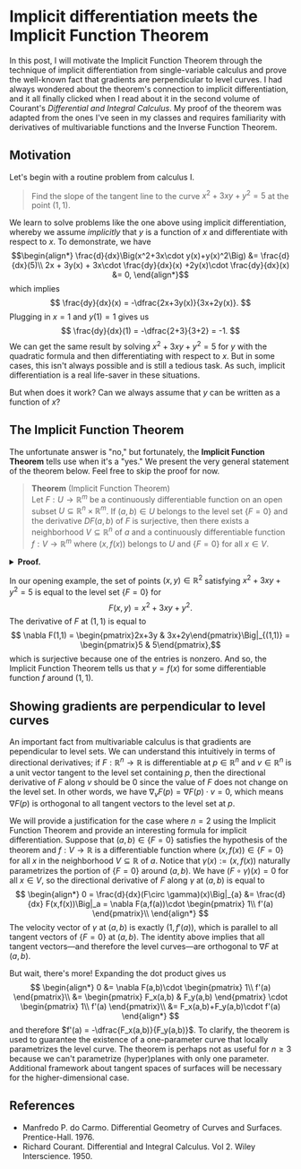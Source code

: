 # Implicit differentiation meets the Implicit Function Theorem

In this post, I will motivate the Implicit Function Theorem through the technique of implicit differentiation from single-variable calculus and prove the well-known fact that gradients are perpendicular to level curves. I had always wondered about the theorem's connection to implicit differentiation, and it all finally clicked when I read about it in the second volume of Courant's *Differential and Integral Calculus*. My proof of the theorem was adapted from the ones I've seen in my classes and requires familiarity with derivatives of multivariable functions and the Inverse Function Theorem.

## Motivation

Let's begin with a routine problem from calculus I.
> Find the slope of the tangent line to the curve $x^2+3xy+y^2=5$ at the point $(1,1)$.

We learn to solve problems like the one above using implicit differentiation, whereby we assume *implicitly* that $y$ is a function of $x$ and differentiate with respect to $x$. To demonstrate, we have
$$\begin{align*}
  \frac{d}{dx}\Big(x^2+3x\cdot y(x)+y(x)^2\Big) &= \frac{d}{dx}(5)\\
  2x + 3y(x) + 3x\cdot \frac{dy}{dx}(x) +2y(x)\cdot \frac{dy}{dx}(x) &= 0, 
\end{align*}$$
which implies
$$
  \frac{dy}{dx}(x) = -\dfrac{2x+3y(x)}{3x+2y(x)}.
$$
Plugging in $x=1$ and $y(1)=1$ gives us 
$$
  \frac{dy}{dx}(1) = -\dfrac{2+3}{3+2} = -1.
$$
We can get the same result by solving $x^2+3xy+y^2=5$ for $y$ with the quadratic formula and then differentiating with respect to $x$. But in some cases, this isn't always possible and is still a tedious task. As such, implicit differentiation is a real life-saver in these situations. 

But when does it work? Can we always assume that $y$ can be written as a function of $x$?

## The Implicit Function Theorem

The unfortunate answer is "no," but fortunately, the **Implicit Function Theorem** tells use when it's a "yes." We present the very general statement of the theorem below. Feel free to skip the proof for now.

> **Theorem** (Implicit Function Theorem) <br>
> Let $F:U\to \mathbb{R}^m$ be a continuously differentiable function on an open subset $U\subseteq \mathbb{R}^n\times \mathbb{R}^m$. If $(a,b)\in U$ belongs to the level set $\{F=0\}$ and the derivative $DF(a,b)$ of $F$ is surjective, then there exists a neighborhood $V\subseteq \mathbb{R}^n$ of $a$ and a continuously differentiable function $f:V\to \mathbb{R}^m$ where $(x,f(x))$ belongs to $U$ and $\{F=0\}$ for all $x\in V$.

<details class="latex"> 
<summary><b>Proof.</b></summary>

For our purposes, we will consider the case where $m=1$. The arguments here generalize for $m>1$ (with some adjustments). 
Let $U\subseteq \mathbb{R}^n\times \mathbb{R}$ and suppose that $F:U\to \mathbb{R}$ is continuously differentiable at $p=(a_1,\dots,a_n,b)$ where $F(p)=0$. We have
$$
  \nabla F(p) = 
  \begin{pmatrix}
    \dfrac{\partial F}{\partial x_1}(p) & \cdots & \dfrac{\partial F}{\partial x_n}(p) & \dfrac{\partial F}{\partial y}(p)
  \end{pmatrix}.
$$
If $\nabla F(p)$ is surjective, then one of its components is nonzero. Without loss of generality, suppose that $\frac{\partial F}{\partial y}(p)\neq 0$. Now define $G:U\to \mathbb{R}^n\times\mathbb{R}$ by
$$
  G(x_1,\dots,x_n,y) = (x_1,\dots,x_n,F(x_1,\dots,x_n,y)).
$$
Note that $G$ is also continuously differentiable and 
$$
  DG(p) = 
  \begin{pmatrix}
    1 & \cdots & 0 & 0\\
    \vdots & \ddots & \vdots & \vdots\\
    0 & \cdots & 1 & 0\\[1em]
    \dfrac{\partial F}{\partial x_1}(p) & \cdots & \dfrac{\partial F}{\partial x_{n}}(p) & \dfrac{\partial F}{\partial y}(p)
  \end{pmatrix}.
$$
If we row-reduce the matrix above, we'll find that it has rank $n+1$. Hence, $DG(p)$ is invertible. This is now ripe to apply the Inverse Function Theorem, which gives us 

  * a neighborhood $W\times \widehat{W}\subseteq U$ of $p$,
  * a neighborhood $V\times \widehat{V}\subseteq \mathbb{R}^n\times\mathbb{R}$ of $G(p)$,
  * and an inverse function $G^{-1}$ of $G$ such that $G^{-1}\circ G$ and $G\circ G^{-1}$ are the identities on $W\times \widehat{W}$ and $V\times\widehat{V}$, respectively.

It follows that
$$
\begin{align*}
  (x_1,\dots,x_n,y) &=
  G^{-1}\circ G(x_1,\dots,x_n,y)\\
  &= G^{-1}(x_1,\dots,x_n,F(x_1,\dots,x_n,y)),
\end{align*}
$$
which shows that $y$ is a function of $x_1,\dots,x_n$, and $F(x_1,\dots,x_n,y)$. Let $h$ denote this function, and we have
$$
  y = h(x_1,\dots,x_n,F(x_1,\dots,x_n,y)).
$$
Notice that if $(x_1,\dots,x_n,y)\in W\times \widehat{W}$ lies in $\{F=0\}$, then this reduces to $y=h(x_1,\dots,x_n,0)$, thereby expressing $y$ in terms of $x_1,\dots,x_n$. This observation should motivate us to define $f:V\to \mathbb{R}$ by
$$
  f(x_1,\dots,x_n) = h(x_1,\dots,x_n,0).
$$
It now suffices to confirm that this gives exactly what we want; by construction, $h$ is differentiable on $V\times\widehat{V}$, hence $f$ is differentiable on $V$. If $(x_1,\dots,x_n)\in V$ and we take $y=f(x_1,\dots,x_n)$, then observe that
$$
\begin{align*}
  G^{-1}(x_1,\dots,x_n,0) &= (x_1,\dots,x_n,h(x_1,\dots,x_n,0))\\
  &= (x_1,\dots,x_n, f(x_1,\dots,x_n)),
\end{align*}
$$
which implies
$$
\begin{align*}
  (x_1,\dots,x_n,0) &= G(x_1,\dots,x_n,f(x_1,\dots,x_n))\\
  &= (x_1,\dots,x_n,F(x_1,\dots,x_n,f(x_1,\dots,x_n)))
\end{align*}
$$
and therefore $0 = F(x_1,\dots,x_n,f(x_1,\dots,x_n))$.
</details>

In our opening example, the set of points $(x,y)\in\mathbb{R}^2$ satisfying $x^2+3xy+y^2=5$ is equal to the level set $\{F=0\}$ for 
$$ F(x,y) = x^2+3xy+y^2.$$ 
The derivative of $F$ at $(1,1)$ is equal to
$$ \nabla F(1,1) = \begin{pmatrix}2x+3y & 3x+2y\end{pmatrix}\Big|_{(1,1)} = \begin{pmatrix}5 & 5\end{pmatrix},$$
which is surjective because one of the entries is nonzero. And so, the Implicit Function Theorem tells us that $y=f(x)$ for some differentiable function $f$ around $(1,1)$.

## Showing gradients are perpendicular to level curves

An important fact from multivariable calculus is that gradients are pependicular to level sets. We can understand this intuitively in terms of directional derivatives; if $F:\mathbb{R}^n\to \mathbb{R}$ is differentiable at $p\in\mathbb{R}^n$ and $v\in\mathbb{R}^n$ is a unit vector tangent to the level set containing $p$, then the directional derivative of $F$ along $v$ should be $0$ since the value of $F$ does not change on the level set. In other words, we have $\nabla_vF(p) = \nabla F(p)\cdot v=0$, which means $\nabla F(p)$ is orthogonal to all tangent vectors to the level set at $p$. 

We will provide a justification for the case where $n=2$ using the Implicit Function Theorem and provide an interesting formula for implicit differentiation. Suppose that $(a,b)\in \{F=0\}$ satisfies the hypothesis of the theorem and $f:V\to \mathbb{R}$ is a differentiable function where $(x,f(x))\in \{F=0\}$ for all $x$ in the neighborhood $V\subseteq \mathbb{R}$ of $a$. Notice that $\gamma(x):= (x,f(x))$ naturally parametrizes the portion of $\{F=0\}$ around $(a,b)$. 
We have $(F\circ\gamma)(x)=0$ for all $x\in V$, so the directional derivative of $F$ along $\gamma$ at $(a,b)$ is equal to
$$
\begin{align*}
  0 = \frac{d}{dx}(F\circ \gamma)(x)\Big|_{a} &= \frac{d}{dx} F(x,f(x))\Big|_a = \nabla F(a,f(a))\cdot 
\begin{pmatrix}
  1\\ f'(a)
\end{pmatrix}\\
\end{align*}
$$
The velocity vector of $\gamma$ at $(a,b)$ is exactly $(1,f'(a))$, which is parallel to all tangent vectors of $\{F=0\}$ at $(a,b)$. The identity above implies that all tangent vectors—and therefore the level curves—are orthogonal to $\nabla F$ at $(a,b)$. 

But wait, there's more! Expanding the dot product gives us
$$
\begin{align*}
  0 &= \nabla F(a,b)\cdot 
  \begin{pmatrix}
    1\\ f'(a)
  \end{pmatrix}\\
  &= 
  \begin{pmatrix}
    F_x(a,b) & F_y(a,b)
  \end{pmatrix}
  \cdot
  \begin{pmatrix}
    1\\ f'(a)
  \end{pmatrix}\\
  &= F_x(a,b)+F_y(a,b)\cdot f'(a)
\end{align*}
$$
and therefore $f'(a) = -\dfrac{F_x(a,b)}{F_y(a,b)}$. 
To clarify, the theorem is used to guarantee the existence of a one-parameter curve that locally parametrizes the level curve. The theorem is perhaps not as useful for $n\geq 3$ because we can't parametrize (hyper)planes with only one parameter. Additional framework about tangent spaces of surfaces will be necessary for the higher-dimensional case. 

## References

 * Manfredo P. do Carmo. Differential Geometry of Curves and Surfaces. Prentice-Hall. 1976.
 * Richard Courant. Differential and Integral Calculus. Vol 2. Wiley Interscience. 1950.

